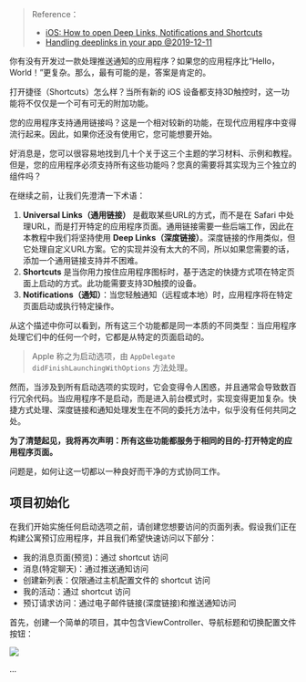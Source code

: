 > Reference：
> 
> * [iOS: How to open Deep Links, Notifications and Shortcuts](https://stasost.medium.com/ios-how-to-open-deep-links-notifications-and-shortcuts-253fb38e1696)
> * [Handling deeplinks in your app @2019-12-11](https://www.donnywals.com/handling-deeplinks-in-your-app/)


你有没有开发过一款处理推送通知的应用程序？如果您的应用程序比“Hello，World！”更复杂。那么，最有可能的是，答案是肯定的。

打开捷径（Shortcuts）怎么样？当所有新的 iOS 设备都支持3D触控时，这一功能将不仅仅是一个可有可无的附加功能。

您的应用程序支持通用链接吗？这是一个相对较新的功能，在现代应用程序中变得流行起来。因此，如果你还没有使用它，您可能想要开始。

好消息是，您可以很容易地找到几十个关于这三个主题的学习材料、示例和教程。但是，您的应用程序必须支持所有这些功能吗？您真的需要将其实现为三个独立的组件吗？

在继续之前，让我们先澄清一下术语：

1. **Universal Links（通用链接）** 是截取某些URL的方式，而不是在 Safari 中处理URL，而是打开特定的应用程序页面。通用链接需要一些后端工作，因此在本教程中我们将坚持使用 **Deep Links（深度链接）**。深度链接的作用类似，但它处理自定义URL方案。它的实现并没有太大的不同，所以如果您需要的话，添加一个通用链接支持并不困难。
2. **Shortcuts** 是当你用力按住应用程序图标时，基于选定的快捷方式项在特定页面上启动的方式。此功能需要支持3D触摸的设备。
3. **Notifications（通知）**：当您轻触通知（远程或本地）时，应用程序将在特定页面启动或执行特定操作。

从这个描述中你可以看到，所有这三个功能都是同一本质的不同类型：当应用程序处理它们中的任何一个时，它都是从特定的页面启动的。

> Apple 称之为启动选项，由 `AppDelegate didFinishLaunchingWithOptions` 方法处理。

然而，当涉及到所有启动选项的实现时，它会变得令人困惑，并且通常会导致数百行冗余代码。当应用程序不是启动，而是进入前台模式时，实现变得更加复杂。快捷方式处理、深度链接和通知处理发生在不同的委托方法中，似乎没有任何共同之处。

**为了清楚起见，我将再次声明：所有这些功能都服务于相同的目的-打开特定的应用程序页面。**

问题是，如何让这一切都以一种良好而干净的方式协同工作。



## 项目初始化


在我们开始实施任何启动选项之前，请创建您想要访问的页面列表。假设我们正在构建公寓预订应用程序，并且我们希望快速访问以下部分：

* 我的消息页面(预览)：通过 shortcut 访问
* 消息(特定聊天)：通过推送通知访问
* 创建新列表：仅限通过主机配置文件的 shortcut 访问
* 我的活动：通过 shortcut 访问
* 预订请求访问：通过电子邮件链接(深度链接)和推送通知访问

首先，创建一个简单的项目，其中包含ViewController、导航标题和切换配置文件按钮：

![](https://miro.medium.com/max/700/1*VnU1y_ydvTjD8a_fguVwrQ.png)


...